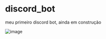 # discord_bot
meu primeiro discord bot, ainda em construção


![image](https://user-images.githubusercontent.com/70555750/179088737-99880481-5580-4212-adc6-2751d52019d3.png)
